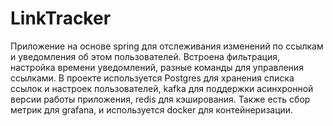 # LinkTracker

Приложение на основе spring для отслеживания изменений по ссылкам и уведомления об этом пользователей.
Встроена фильтрация, настройка времени уведомлений, разные команды для управления ссылками.
В проекте используется Postgres для хранения списка ссылок и настроек пользователей, kafka для поддержки асинхронной версии работы приложения, redis для кэширования.
Также есть сбор метрик для grafana, и используется docker для контейнеризации.